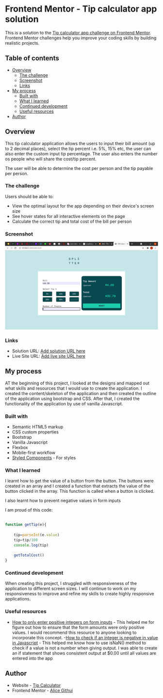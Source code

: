 # Frontend Mentor - Tip calculator app solution

This is a solution to the [Tip calculator app challenge on Frontend Mentor](https://www.frontendmentor.io/challenges/tip-calculator-app-ugJNGbJUX). Frontend Mentor challenges help you improve your coding skills by building realistic projects.

## Table of contents

- [Overview](#overview)
  - [The challenge](#the-challenge)
  - [Screenshot](#screenshot)
  - [Links](#links)
- [My process](#my-process)
  - [Built with](#built-with)
  - [What I learned](#what-i-learned)
  - [Continued development](#continued-development)
  - [Useful resources](#useful-resources)
- [Author](#author)


## Overview
This tip calculator application allows the users to input their bill amount (up to 2 decimal places), select the tip percent i.e. 5%, 15% etc, the user can also enter the custom input tip percentage. The user also enters the number os people who will share the cost/tip percent.

The user will be able to determine the cost per person and the tip payable per person. 

### The challenge

Users should be able to:

- View the optimal layout for the app depending on their device's screen size
- See hover states for all interactive elements on the page
- Calculate the correct tip and total cost of the bill per person

### Screenshot

![Tip Calculator](./images/Screenshot.png)


### Links

- Solution URL: [Add solution URL here](https://your-solution-url.com)
- Live Site URL: [Add live site URL here](https://your-live-site-url.com)

## My process
AT the beginning of this project, I looked at the designs and mapped out what skills and resources that I would use to create the application. I created the content/skeleton of the application and then created the outline of the application using bootstrap and CSS. After that, I created the functionality of the application by use of vanilla Javascript. 

### Built with

- Semantic HTML5 markup
- CSS custom properties
- Bootstrap
- Vanilla Javascript
- Flexbox
- Mobile-first workflow
- [Styled Components](https://styled-components.com/) - For styles


### What I learned
I learnt how to get the value of a button from the button. The buttons were created in an array and I created a function that extracts the value of the button clicked in the array. This function is called when a button is clicked.

I also learnt how to prevent negative values in form inputs

I am proud of this code:
```js

function getTip(e){

    tip=parseInt(e.value)
    tip=tip/100
    console.log(tip)

    getTotalCost()
}
```

### Continued development
When creating this project, I struggled with responsiveness of the application to different screen sizes. I will continue to work on my responsiveness to improve and refine my skills to create highly responsive applications. 


### Useful resources

- [How to only enter positive integers on form inputs](https://stackoverflow.com/questions/31575496/prevent-negative-inputs-in-form-input-type-number) - This helped me for figure out how to ensure that the form amounts were only positive values. I would recommend this resource to anyone looking to incorporate this concept.
-[How to check if an integer is negative in value in Javascript](https://flaviocopes.com/how-to-check-value-is-number-javascript/) - This helped me know how to use isNaN() method to check if a value is not a number when giving output. I was able to create an if statement that shows consistent output at $0.00 until all values are entered into the app

## Author

- Website - [Tip Calculator](https://alice-githui.github.io/Tip-Calculator/)
- Frontend Mentor - [Alice Githui](https://www.frontendmentor.io/profile/Alice-Githui)



